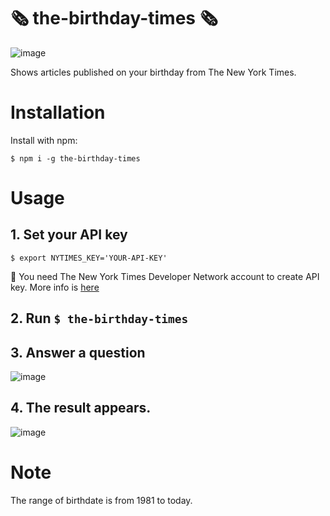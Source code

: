# 🗞 the-birthday-times 🗞
![image](https://user-images.githubusercontent.com/58751858/182638789-a1eef5f4-5f01-4ec8-95a5-3c3c283fdc39.png)

Shows articles published on your birthday from The New York Times.
 

# Installation
Install with npm:
```
$ npm i -g the-birthday-times
```
 
# Usage
## 1. Set your API key
```
$ export NYTIMES_KEY='YOUR-API-KEY'
```
🔑 You need The New York Times Developer Network account to create API key.
More info is [here](https://developer.nytimes.com/get-started)


## 2. Run `$ the-birthday-times`


## 3. Answer a question
![image](https://user-images.githubusercontent.com/58751858/182617646-2a78d057-eb54-495c-8bc9-0fe37d03a8c5.png)


## 4. The result appears.
![image](https://user-images.githubusercontent.com/58751858/182620539-38de904d-0921-41dc-9a63-da8495c6c7a4.png)


# Note
The range of birthdate is from 1981 to today.
